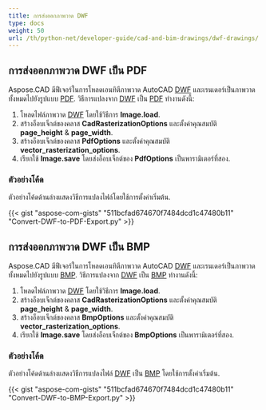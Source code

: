 ```yaml
---
title: การส่งออกภาพวาด DWF
type: docs
weight: 50
url: /th/python-net/developer-guide/cad-and-bim-drawings/dwf-drawings/
---
```


## **การส่งออกภาพวาด DWF เป็น PDF**

Aspose.CAD มีฟีเจอร์ในการโหลดเอนทิตีภาพวาด AutoCAD [DWF](https://docs.fileformat.com/cad/dwf/) และเรนเดอร์เป็นภาพวาดทั้งหมดไปยังรูปแบบ [PDF](https://docs.fileformat.com/pdf/). วิธีการแปลงจาก [DWF](https://docs.fileformat.com/cad/dwf/) เป็น [PDF](https://docs.fileformat.com/pdf/) ทำงานดังนี้:

1. โหลดไฟล์ภาพวาด [DWF](https://docs.fileformat.com/cad/dwf/) โดยใช้วิธีการ **Image.load**.
1. สร้างอ็อบเจ็กต์ของคลาส **CadRasterizationOptions** และตั้งค่าคุณสมบัติ **page_height** & **page_width**.
1. สร้างอ็อบเจ็กต์ของคลาส **PdfOptions** และตั้งค่าคุณสมบัติ **vector_rasterization_options**.
1. เรียกใช้ **Image.save** โดยส่งอ็อบเจ็กต์ของ **PdfOptions** เป็นพารามิเตอร์ที่สอง.

### ตัวอย่างโค้ด

ตัวอย่างโค้ดด้านล่างแสดงวิธีการแปลงไฟล์โดยใช้การตั้งค่าเริ่มต้น.


{{< gist "aspose-com-gists" "511bcfad674670f7484dcd1c47480b11" "Convert-DWF-to-PDF-Export.py" >}}

## **การส่งออกภาพวาด DWF เป็น BMP**

Aspose.CAD มีฟีเจอร์ในการโหลดเอนทิตีภาพวาด AutoCAD [DWF](https://docs.fileformat.com/cad/dwf/) และเรนเดอร์เป็นภาพวาดทั้งหมดไปยังรูปแบบ [BMP](https://docs.fileformat.com/image/bmp/). วิธีการแปลงจาก [DWF](https://docs.fileformat.com/cad/dwf/) เป็น [BMP](https://docs.fileformat.com/image/bmp/) ทำงานดังนี้:

1. โหลดไฟล์ภาพวาด [DWF](https://docs.fileformat.com/cad/dwf/) โดยใช้วิธีการ **Image.load**.
1. สร้างอ็อบเจ็กต์ของคลาส **CadRasterizationOptions** และตั้งค่าคุณสมบัติ **page_height** & **page_width**.
1. สร้างอ็อบเจ็กต์ของคลาส **BmpOptions** และตั้งค่าคุณสมบัติ **vector_rasterization_options**.
1. เรียกใช้ **Image.save** โดยส่งอ็อบเจ็กต์ของ **BmpOptions** เป็นพารามิเตอร์ที่สอง.

### ตัวอย่างโค้ด

ตัวอย่างโค้ดด้านล่างแสดงวิธีการแปลงไฟล์ [DWF](https://docs.fileformat.com/cad/dwf/) เป็น [BMP](https://docs.fileformat.com/image/bmp/) โดยใช้การตั้งค่าเริ่มต้น.

{{< gist "aspose-com-gists" "511bcfad674670f7484dcd1c47480b11" "Convert-DWF-to-BMP-Export.py" >}}
